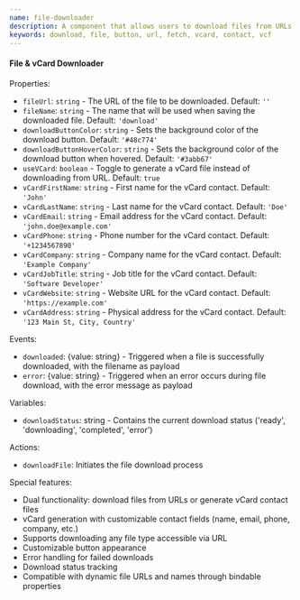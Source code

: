 ```yaml
---
name: file-downloader
description: A component that allows users to download files from URLs or generate vCard contact files with customizable fields
keywords: download, file, button, url, fetch, vcard, contact, vcf
---
```


#### File & vCard Downloader

Properties:
- `fileUrl`: `string` - The URL of the file to be downloaded. Default: `''`
- `fileName`: `string` - The name that will be used when saving the downloaded file. Default: `'download'`
- `downloadButtonColor`: `string` - Sets the background color of the download button. Default: `'#48c774'`
- `downloadButtonHoverColor`: `string` - Sets the background color of the download button when hovered. Default: `'#3abb67'`
- `useVCard`: `boolean` - Toggle to generate a vCard file instead of downloading from URL. Default: `true`
- `vCardFirstName`: `string` - First name for the vCard contact. Default: `'John'`
- `vCardLastName`: `string` - Last name for the vCard contact. Default: `'Doe'`
- `vCardEmail`: `string` - Email address for the vCard contact. Default: `'john.doe@example.com'`
- `vCardPhone`: `string` - Phone number for the vCard contact. Default: `'+1234567890'`
- `vCardCompany`: `string` - Company name for the vCard contact. Default: `'Example Company'`
- `vCardJobTitle`: `string` - Job title for the vCard contact. Default: `'Software Developer'`
- `vCardWebsite`: `string` - Website URL for the vCard contact. Default: `'https://example.com'`
- `vCardAddress`: `string` - Physical address for the vCard contact. Default: `'123 Main St, City, Country'`

Events:
- `downloaded`: {value: string} - Triggered when a file is successfully downloaded, with the filename as payload
- `error`: {value: string} - Triggered when an error occurs during file download, with the error message as payload

Variables:
- `downloadStatus`: string - Contains the current download status ('ready', 'downloading', 'completed', 'error')

Actions:
- `downloadFile`: Initiates the file download process

Special features:
- Dual functionality: download files from URLs or generate vCard contact files
- vCard generation with customizable contact fields (name, email, phone, company, etc.)
- Supports downloading any file type accessible via URL
- Customizable button appearance
- Error handling for failed downloads
- Download status tracking
- Compatible with dynamic file URLs and names through bindable properties